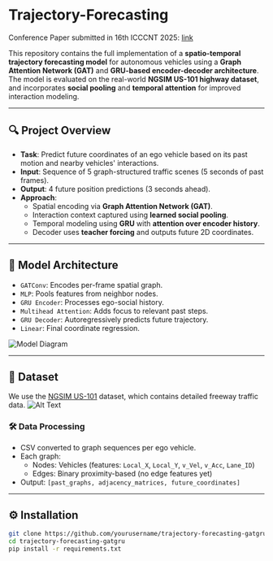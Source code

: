 # Trajectory-Forecasting

Conference Paper submitted in 16th ICCCNT 2025: [link](https://drive.google.com/file/d/1DN9Fm6LfY6LFSSxkDiC4ZIL2E9_9n4uq/view?usp=sharing)


This repository contains the full implementation of a **spatio-temporal trajectory forecasting model** for autonomous vehicles using a **Graph Attention Network (GAT)** and **GRU-based encoder-decoder architecture**. The model is evaluated on the real-world **NGSIM US-101 highway dataset**, and incorporates **social pooling** and **temporal attention** for improved interaction modeling.

---

## 🔍 Project Overview

- **Task**: Predict future coordinates of an ego vehicle based on its past motion and nearby vehicles' interactions.
- **Input**: Sequence of 5 graph-structured traffic scenes (5 seconds of past frames).
- **Output**: 4 future position predictions (3 seconds ahead).
- **Approach**:
  - Spatial encoding via **Graph Attention Network (GAT)**.
  - Interaction context captured using **learned social pooling**.
  - Temporal modeling using **GRU** with **attention over encoder history**.
  - Decoder uses **teacher forcing** and outputs future 2D coordinates.

---

## 🧠 Model Architecture

- `GATConv`: Encodes per-frame spatial graph.
- `MLP`: Pools features from neighbor nodes.
- `GRU Encoder`: Processes ego-social history.
- `Multihead Attention`: Adds focus to relevant past steps.
- `GRU Decoder`: Autoregressively predicts future trajectory.
- `Linear`: Final coordinate regression.

![Model Diagram](docs/model_architecture.png)

---

## 📁 Dataset

We use the [NGSIM US-101](https://ops.fhwa.dot.gov/trafficanalysistools/ngsim.htm) dataset, which contains detailed freeway traffic data.
![Alt Text]([https://example.com/path/to/image.png](https://www.fhwa.dot.gov/publications/research/operations/07030/images/07030fig1.jpg))

### 🛠 Data Processing

- CSV converted to graph sequences per ego vehicle.
- Each graph:
  - Nodes: Vehicles (features: `Local_X`, `Local_Y`, `v_Vel`, `v_Acc`, `Lane_ID`)
  - Edges: Binary proximity-based (no edge features yet)
- Output: `[past_graphs, adjacency_matrices, future_coordinates]`

---

## ⚙️ Installation

```bash
git clone https://github.com/yourusername/trajectory-forecasting-gatgru.git
cd trajectory-forecasting-gatgru
pip install -r requirements.txt

